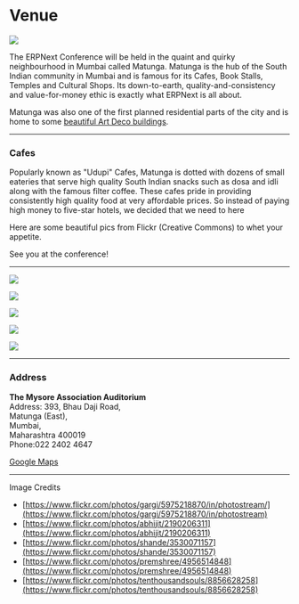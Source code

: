 # Venue

<img src="/assets/conf_erpnext_com/images/conf/erpnext-conf-14.png" class="img-responsive">

The ERPNext Conference will be held in the quaint and quirky neighbourhood in Mumbai called Matunga. Matunga is the hub of the South Indian community in Mumbai and is famous for its Cafes, Book Stalls, Temples and Cultural Shops. Its down-to-earth, quality-and-consistency and value-for-money ethic is exactly what ERPNext is all about.

Matunga was also one of the first planned residential parts of the city and is home to some [beautiful Art Deco buildings](http://thatandthisinmumbai.wordpress.com/2014/05/29/neighbourhoods-of-mumbai-1-matunga/).

---

### Cafes

Popularly known as "Udupi" Cafes, Matunga is dotted with dozens of small eateries that serve high quality South Indian snacks such as dosa and idli along with the famous filter coffee. These cafes pride in providing consistently high quality food at very affordable prices. So instead of paying high money to five-star hotels, we decided that we need to here

Here are some beautiful pics from Flickr (Creative Commons) to whet your appetite.

See you at the conference!

---

<p><img src="/assets/conf_erpnext_com/images/conf/matunga-1.jpg" class="img-responsive"></p>
<p><img src="/assets/conf_erpnext_com/images/conf/matunga-2.jpg" class="img-responsive"></p>
<p><img src="/assets/conf_erpnext_com/images/conf/matunga-3.jpg" class="img-responsive"></p>
<p><img src="/assets/conf_erpnext_com/images/conf/matunga-4.jpg" class="img-responsive"></p>
<p><img src="/assets/conf_erpnext_com/images/conf/matunga-5.jpg" class="img-responsive"></p>

---

### Address

**The Mysore Association Auditorium**<br>
Address: 393, Bhau Daji Road,<br>
Matunga (East), <br>
Mumbai, <br>
Maharashtra 400019<br>
Phone:022 2402 4647<br>

[<i class="icon-map-marker"></i> Google Maps](https://www.google.co.in/maps/place/Mysore+Association+Auditorium/@19.028398,72.85494,17z/data=!4m2!3m1!1s0x0:0xd31576f646dcbc86)

---

Image Credits

- [https://www.flickr.com/photos/gargi/5975218870/in/photostream/](https://www.flickr.com/photos/gargi/5975218870/in/photostream)
- [https://www.flickr.com/photos/abhijit/2190206311](https://www.flickr.com/photos/abhijit/2190206311)
- [https://www.flickr.com/photos/shande/3530071157](https://www.flickr.com/photos/shande/3530071157)
- [https://www.flickr.com/photos/premshree/4956514848](https://www.flickr.com/photos/premshree/4956514848)
- [https://www.flickr.com/photos/tenthousandsouls/8856628258](https://www.flickr.com/photos/tenthousandsouls/8856628258)
